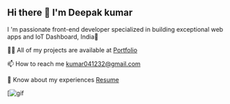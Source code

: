 ## Hi there 👋 I'm Deepak kumar

<!--
**deepakkumar182002/deepakkumar182002** is a ✨ _special_ ✨ repository because its `README.md` (this file) appears on your GitHub profile.
- 👯 I’m looking to collaborate on ...
- 🤔 I’m looking for help with ...
- 💬 Ask me about ...
- 📫 How to reach me: ...
- 😄 Pronouns: ...
- ⚡ Fun fact: ...
- 🔭 I’m currently working on my on Features Projects on Checkout my [Portfolio] (deepakkumar-dev.vercel.app).
- 🌱 I’m currently learning Interective features in Web application Field Like: React, Next.js, TailwindCSS
Here are some ideas to get you started:
Connect with me:

[![Linkedin](https://img.icons8.com/?size=100&id=108786&format=png&color=000000)](https://www.linkedin.com/in/deepakkumar182002/)

Languages and Tools:
[![Next.js](https://img.icons8.com/?size=100&id=yUdJlcKanVbh&format=png&color=000000)
-->
I 'm passionate front-end developer specialized in building exceptional web apps and IoT Dashboard, India📍


👨‍💻 All of my projects are available at [Portfolio](https://deepakkumar-dev.vercel.app)

📫 How to reach me kumar041232@gmail.com

📄 Know about my experiences [Resume](https://drive.google.com/file/d/1DSyCPVE49k1DtdvD-AvLi7_aEX0vFiQH/view?usp=sharing)


[![gif](https://www.openai.com/assets/images/logos/openai.svg)

